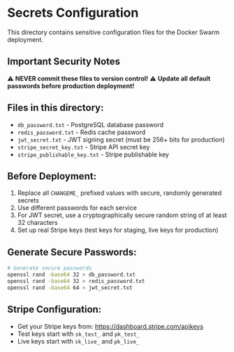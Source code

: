 # Secrets Configuration

This directory contains sensitive configuration files for the Docker Swarm deployment.

## Important Security Notes

⚠️ **NEVER commit these files to version control!**
⚠️ **Update all default passwords before production deployment!**

## Files in this directory:

- `db_password.txt` - PostgreSQL database password
- `redis_password.txt` - Redis cache password  
- `jwt_secret.txt` - JWT signing secret (must be 256+ bits for production)
- `stripe_secret_key.txt` - Stripe API secret key
- `stripe_publishable_key.txt` - Stripe publishable key

## Before Deployment:

1. Replace all `CHANGEME_` prefixed values with secure, randomly generated secrets
2. Use different passwords for each service
3. For JWT secret, use a cryptographically secure random string of at least 32 characters
4. Set up real Stripe keys (test keys for staging, live keys for production)

## Generate Secure Passwords:

```bash
# Generate secure passwords
openssl rand -base64 32 > db_password.txt
openssl rand -base64 32 > redis_password.txt  
openssl rand -base64 64 > jwt_secret.txt
```

## Stripe Configuration:

- Get your Stripe keys from: https://dashboard.stripe.com/apikeys
- Test keys start with `sk_test_` and `pk_test_`
- Live keys start with `sk_live_` and `pk_live_`